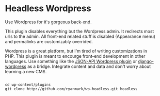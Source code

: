 Headless Wordpress
==================

Use Wordpress for it's gorgeous back-end.

This plugin disables everything but the Wordpress admin. It redirects most urls to the admin. All front-end related stuff is disabled (Appearance menu) and permalinks are customizably overrided. 

Wordpress is a great platform, but I'm tired of writing customizations in PHP. This plugin is meant to encourge front-end development in other languages. Use something like the [JSON-API Wordpress plugin](http://wordpress.org/extend/plugins/json-api/) or [django-wordpress](http://github.com/sunlightlabs/django-wordpress) as a bridge. Integrate content and data and don't worry about learning a new CMS.

<code>
cd wp-content/plugins
git clone http://github.com/ryanmark/wp-headless.git headless
</code>
